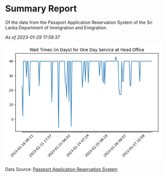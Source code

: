# Summary Report

Of the data from the Passport Application Reservation System of the Sri Lanka Department of Immigration and Emigration.

*As of 2023-01-29 17:59:37*

![Wait Time Chart](summary.wait_time_chart.png)

Data Source: [Passport Application Reservation System](https://eservices.immigration.gov.lk:8443/appointment/pages/reservationApplication.xhtml)